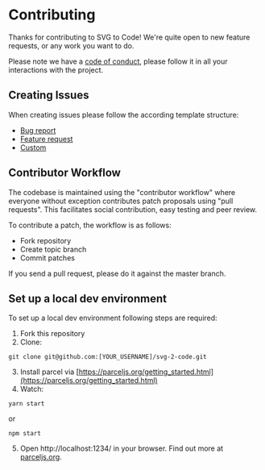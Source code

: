 # Contributing

Thanks for contributing to SVG to Code! We're quite open to new feature requests, or any work you want to do.

Please note we have a [code of conduct](./CODE_OF_CONDUCT.md), please follow it in all your interactions with the project.

## Creating Issues

When creating issues please follow the according template structure:
- [Bug report](./.github/ISSUE_TEMPLATE/bug_report.md)
- [Feature request](./.github/ISSUE_TEMPLATE/feature_request.md)
- [Custom](./.github/ISSUE_TEMPLATE/custom.md)

## Contributor Workflow

The codebase is maintained using the "contributor workflow" where everyone without exception contributes patch proposals using "pull requests". This facilitates social contribution, easy testing and peer review.

To contribute a patch, the workflow is as follows:

- Fork repository
- Create topic branch
- Commit patches

If you send a pull request, please do it against the master branch.

## Set up a local dev environment

To set up a local dev environment following steps are required:

1. Fork this repository
2. Clone:
```
git clone git@github.com:[YOUR_USERNAME]/svg-2-code.git
```
3. Install parcel via [https://parceljs.org/getting_started.html](https://parceljs.org/getting_started.html)
4. Watch:
```
yarn start
```
or
```
npm start
```
5. Open http://localhost:1234/ in your browser. Find out more at [parceljs.org](https://parceljs.org/).
